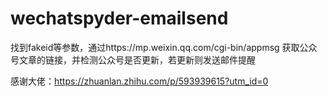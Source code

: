 # wechatspyder-emailsend
找到fakeid等参数，通过https://mp.weixin.qq.com/cgi-bin/appmsg 获取公众号文章的链接，并检测公众号是否更新，若更新则发送邮件提醒

感谢大佬：https://zhuanlan.zhihu.com/p/593939615?utm_id=0
